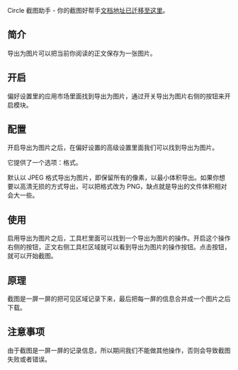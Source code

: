 Circle 截图助手 - 你的截图好帮手[文档地址已迁移至这里](/node/77)。

简介
--

导出为图片可以把当前你阅读的正文保存为一张图片。

开启
--

偏好设置里的应用市场里面找到导出为图片，通过开关导出为图片右侧的按钮来开启模块。

配置
--

开启导出为图片之后，在偏好设置的高级设置里面我们可以找到导出为图片。

它提供了一个选项：格式。

默认以 JPEG 格式导出为图片，即保留所有的像素，以最小体积导出。如果你想要以高清无损的方式导出，可以把格式改为 PNG，缺点就是导出的文件体积相对会大一些。

使用
--

启用导出为图片之后，工具栏里面可以找到一个导出为图片的操作。开启这个操作右侧的按钮，正文右侧工具栏区域就可以看到导出为图片的操作按钮。点击按钮，就可以开始截图。

原理
--

截图是一屏一屏的把可见区域记录下来，最后把每一屏的信息合并成一个图片之后下载。

注意事项
----

由于截图是一屏一屏的记录信息，所以期间我们不能做其他操作，否则会导致截图失败或者错误。